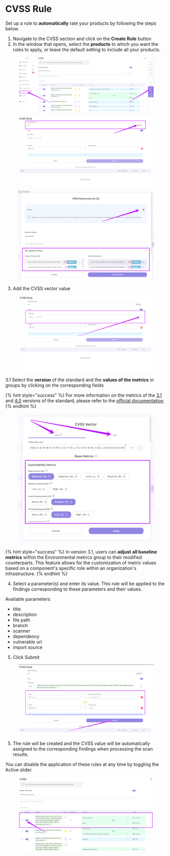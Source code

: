 # CVSS Rule

Set up a rule to **automatically** rate your products by following the steps below.

1. Navigate to the CVSS section and click on the **Create Rule** button
2. In the window that opens, select the **products** to which you want the rules to apply, or leave the default setting to include all your products.

<figure><img src="../../../../.gitbook/assets/image (4) (1) (1) (1) (1) (1).png" alt=""><figcaption></figcaption></figure>

<figure><img src="../../../../.gitbook/assets/cvss2-1.png" alt=""><figcaption></figcaption></figure>

<figure><img src="../../../../.gitbook/assets/cvss2(1).png" alt=""><figcaption></figcaption></figure>

3. Add the CVSS vector value

<figure><img src="../../../../.gitbook/assets/cvss3.png" alt=""><figcaption></figcaption></figure>

3.1 Select the **version** of the standard and the **values of the metrics** in groups by clicking on the corresponding fields

{% hint style="success" %}
For more information on the metrics of the [3.1](https://www.first.org/cvss/v3.1/specification-document) and [4.0](https://www.first.org/cvss/v4.0/specification-document) versions of the standard, please refer to the [official documentation](https://www.first.org/cvss/)
{% endhint %}

<figure><img src="../../../../.gitbook/assets/cvss4.png" alt=""><figcaption></figcaption></figure>

{% hint style="success" %}
In version 3.1, users can **adjust** **all baseline metrics** within the Environmental metrics group to their modified counterparts. This feature allows for the customization of metric values based on a component's specific role within an organization's infrastructure.
{% endhint %}

4. Select a parameter(s) and enter its value. This rule will be applied to the findings corresponding to these parameters and their values.

Available parameters:

* title
* description&#x20;
* file path&#x20;
* branch
* scanner&#x20;
* dependency&#x20;
* vulnerable url&#x20;
* import source

5. Click Submit

<figure><img src="../../../../.gitbook/assets/cvss6.png" alt=""><figcaption></figcaption></figure>

5. The rule will be created and the CVSS value will be automatically assigned to the corresponding findings when processing the scan results.&#x20;

You can disable the application of these rules at any time by toggling the Active slider.

<figure><img src="../../../../.gitbook/assets/cvss6(1).png" alt=""><figcaption></figcaption></figure>


